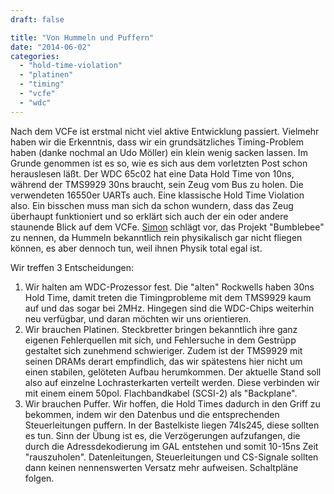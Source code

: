 ```yaml
---
draft: false

title: "Von Hummeln und Puffern"
date: "2014-06-02"
categories: 
  - "hold-time-violation"
  - "platinen"
  - "timing"
  - "vcfe"
  - "wdc"
---
```


Nach dem VCFe ist erstmal nicht viel aktive Entwicklung passiert. Vielmehr haben wir die Erkenntnis, dass wir ein grundsätzliches Timing-Problem haben (danke nochmal an Udo Möller) ein klein wenig sacken lassen. Im Grunde genommen ist es so, wie es sich aus dem vorletzten Post schon herauslesen läßt. Der WDC 65c02 hat eine Data Hold Time von 10ns, während der TMS9929 30ns braucht, sein Zeug vom Bus zu holen. Die verwendeten 16550er UARTs auch. Eine klassische Hold Time Violation also. Ein bisschen muss man sich da schon wundern, dass das Zeug überhaupt funktioniert und so erklärt sich auch der ein oder andere staunende Blick auf dem VCFe. [Simon](http://www.ist-schlau.de/) schlägt vor, das Projekt "Bumblebee" zu nennen, da Hummeln bekanntlich rein physikalisch gar nicht fliegen können, es aber dennoch tun, weil ihnen Physik total egal ist.

Wir treffen 3 Entscheidungen:

1. Wir halten am WDC-Prozessor fest. Die "alten" Rockwells haben 30ns Hold Time, damit treten die Timingprobleme mit dem TMS9929 kaum auf und das sogar bei 2MHz. Hingegen sind die WDC-Chips weiterhin neu verfügbar, und daran möchten wir uns orientieren.
2. Wir brauchen Platinen. Steckbretter bringen bekanntlich ihre ganz eigenen Fehlerquellen mit sich, und Fehlersuche in dem Gestrüpp gestaltet sich zunehmend schwieriger. Zudem ist der TMS9929 mit seinen DRAMs derart empfindlich, das wir spätestens hier nicht um einen stabilen, gelöteten Aufbau herumkommen. Der aktuelle Stand soll also auf einzelne Lochrasterkarten verteilt werden. Diese verbinden wir mit einem einem 50pol. Flachbandkabel (SCSI-2) als "Backplane".
3. Wir brauchen Puffer. Wir hoffen, die Hold Times dadurch in den Griff zu bekommen, indem wir den Datenbus und die entsprechenden Steuerleitungen puffern. In der Bastelkiste liegen 74ls245, diese sollten es tun. Sinn der Übung ist es, die Verzögerungen aufzufangen, die durch die Adressdekodierung im GAL entstehen und somit 10-15ns Zeit "rauszuholen". Datenleitungen, Steuerleitungen und CS-Signale sollten dann keinen nennenswerten Versatz mehr aufweisen. Schaltpläne folgen.
